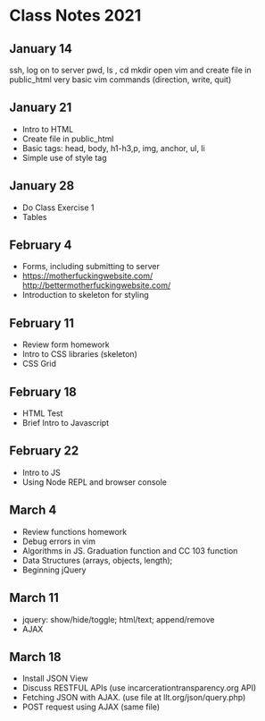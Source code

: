 # Class Notes 2021

## January 14

ssh, log on to server
pwd, ls , cd mkdir
open vim and create file in public_html
very basic vim commands (direction, write, quit)

## January 21

* Intro to HTML
* Create file in public_html
* Basic tags: head, body, h1-h3,p, img, anchor, ul, li
* Simple use of style tag

## January 28

* Do Class Exercise 1
* Tables

## February 4
* Forms, including submitting to server
* https://motherfuckingwebsite.com/ http://bettermotherfuckingwebsite.com/
* Introduction to skeleton for styling

## February 11
* Review form homework
* Intro to CSS libraries (skeleton)
* CSS Grid

## February 18
* HTML Test
* Brief Intro to Javascript

## February 22
* Intro to JS
* Using Node REPL and browser console

## March 4
* Review functions homework
* Debug errors in vim
* Algorithms in JS. Graduation function and CC 103 function
* Data Structures (arrays, objects, length);
* Beginning jQuery

## March 11
* jquery: show/hide/toggle; html/text; append/remove
* AJAX

## March 18
* Install JSON View
* Discuss RESTFUL APIs (use incarcerationtransparency.org API)
* Fetching JSON with AJAX. (use file at llt.org/json/query.php)
* POST request using AJAX (same file)
